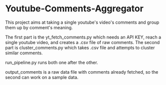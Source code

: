 # Youtube-Comments-Aggregator
This project aims at taking a single youtube's video's comments and group them up by comment's meaning.

The first part is the yt_fetch_comments.py which needs an API KEY, reach a single youtube video, and creates a .csv file of raw comments.
The second part is cluster_comments.py which takes .csv file and attempts to cluster similar comments.

run_pipeline.py runs both one after the other.

output_comments is a raw data file with comments already fetched, so the second can work on a sample data.
